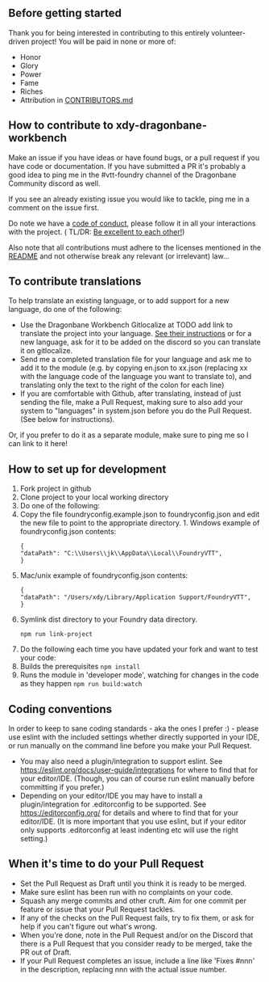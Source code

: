 ## Before getting started

Thank you for being interested in contributing to this entirely volunteer-driven project!
You will be paid in none or more of:

* Honor
* Glory
* Power
* Fame
* Riches
* Attribution in [CONTRIBUTORS.md](CONTRIBUTORS.md)

## How to contribute to xdy-dragonbane-workbench

Make an issue if you have ideas or have found bugs, or a pull request if you have code or documentation. If you have
submitted a PR it's probably a good idea to ping me in the #vtt-foundry channel of the Dragonbane Community discord as
well.

If you see an already existing issue you would like to tackle, ping me in a comment on the issue first.

Do note we have a [code of conduct](CODE_OF_CONDUCT.md), please follow it in all your interactions with the project. (
TL/DR: [Be excellent to each other!](https://www.youtube.com/watch?v=rph_1DODXDU))

Also note that all contributions must adhere to the licenses mentioned in the [README](README.md) and not otherwise
break any relevant (or irrelevant) law...

## To contribute translations

To help translate an existing language, or to add support for a new language, do one of the following:

* Use the Dragonbane Workbench Gitlocalize at TODO add link to translate the project into your
  language. [See their instructions]([https://docs.gitlocalize.com/how_to_contribute.html](https://weblate.foundryvtt-hub.com/))
  or for a new language, ask for it to be added on the discord so you can translate it on gitlocalize.
* Send me a completed translation file for your language and ask me to add it to the module (e.g. by copying en.json to
  xx.json (replacing xx with the language code of the language you want to translate to), and translating only the text
  to the right of the colon for each line)
* If you are comfortable with Github, after translating, instead of just sending the file, make a Pull Request, making
  sure to also add your system to "languages" in system.json before you do the Pull Request. (See below for
  instructions).

Or, if you prefer to do it as a separate module, make sure to ping me so I can link to it here!

## How to set up for development

1. Fork project in github
1. Clone project to your local working directory
1. Do one of the following:
1. Copy the file foundryconfig.example.json to foundryconfig.json and edit the new file to point to the appropriate
   directory. 1. Windows example of foundryconfig.json contents:
    ```
    {
    "dataPath": "C:\\Users\\jk\\AppData\\Local\\FoundryVTT",
    }
   ```
1. Mac/unix example of foundryconfig.json contents:
    ```
    {
    "dataPath": "/Users/xdy/Library/Application Support/FoundryVTT",
    }
    ```
1. Symlink dist directory to your Foundry data directory.
    ```
    npm run link-project
   ```
1. Do the following each time you have updated your fork and want to test your code:
1. Builds the prerequisites
   `npm install`
1. Runs the module in 'developer mode', watching for changes in the code as they happen
   `npm run build:watch`

## Coding conventions

In order to keep to sane coding standards - aka the ones I prefer :) - please use eslint with the included settings
whether directly supported in your IDE, or run manually on the command line before you make your Pull Request.

* You may also need a plugin/integration to support eslint. See https://eslint.org/docs/user-guide/integrations for
  where to find that for your editor/IDE. (Though, you can of course run eslint manually before committing if you
  prefer.)
* Depending on your editor/IDE you may have to install a plugin/integration for .editorconfig to be supported.
  See https://editorconfig.org/ for details and where to find that for your editor/IDE. (It is more important that you
  use eslint, but if your editor only supports .editorconfig at least indenting etc will use the right setting.)

## When it's time to do your Pull Request

* Set the Pull Request as Draft until you think it is ready to be merged.
* Make sure eslint has been run with no complaints on your code.
* Squash any merge commits and other cruft. Aim for one commit per feature or issue that your Pull Request tackles.
* If any of the checks on the Pull Request fails, try to fix them, or ask for help if you can't figure out what's wrong.
* When you're done, note in the Pull Request and/or on the Discord that there is a Pull Request that you consider ready
  to be merged, take the PR out of Draft.
* If your Pull Request completes an issue, include a line like 'Fixes #nnn' in the description, replacing nnn with the
  actual issue number.
